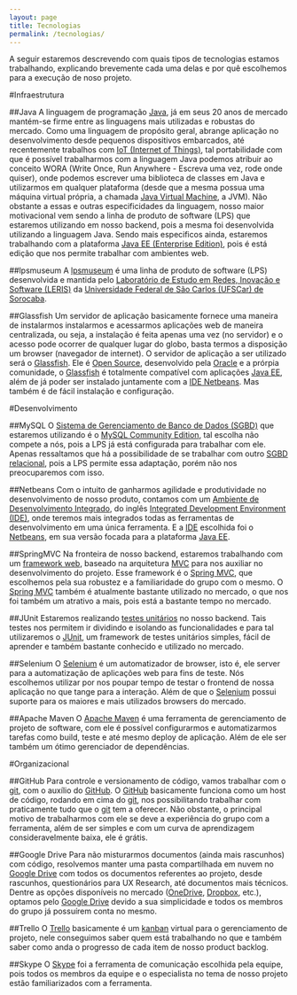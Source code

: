 ```yaml
---
layout: page
title: Tecnologias
permalink: /tecnologias/
---
```


A seguir estaremos descrevendo com quais tipos de tecnologias estamos trabalhando, explicando brevemente cada uma delas e por quê escolhemos para a execução de noso projeto.

#Infraestrutura

##Java
A linguagem de programação [Java](https://en.wikipedia.org/wiki/Java_%28programming_language%29), já em seus 20 anos de mercado mantém-se firme entre as linguagens mais utilizadas e robustas do mercado. Como uma linguagem de propósito geral, abrange aplicação no desenvolvimento desde pequenos dispositivos embarcados, até recentemente trabalhos com [IoT (Internet of Things)](http://whatis.techtarget.com/definition/Internet-of-Things), tal portabilidade com que é possível trabalharmos com a linguagem Java podemos atribuir ao conceito WORA (Write Once, Run Anywhere - Escreva uma vez, rode onde quiser), onde podemos escrever uma biblioteca de classes em Java e utilizarmos em qualquer plataforma (desde que a mesma possua uma máquina virtual própria, a chamada [Java Virtual Machine](https://en.wikipedia.org/wiki/List_of_Java_virtual_machines), a JVM). Não obstante a essas e outras especificidades da linguagem, nosso maior motivacional vem sendo a linha de produto de software (LPS) que estaremos utilizando em nosso backend, pois a mesma foi desenvolvida utilizando a linguagem Java. Sendo mais especificos ainda, estaremos trabalhando com a plataforma [Java EE (Enterprise Edition)](https://www.oracle.com/java/technologies/java-ee.html), pois é está edição que nos permite trabalhar com ambientes web.

##lpsmuseum
A [lpsmuseum](https://github.com/guilhermejcgois/lpsmuseum) é uma linha de produto de software (LPS) desenvolvida e mantida pelo [Laboratório de Estudo em Redes, Inovação e Software (LERIS)](http://leris.sor.ufscar.br/) da [Universidade Federal de São Carlos (UFSCar) de Sorocaba](http://www.sorocaba.ufscar.br/ufscar/).

##Glassfish
Um servidor de aplicação basicamente fornece uma maneira de instalarmos instalarmos e acessarmos aplicações web de maneira centralizada, ou seja, a instalação é feita apenas uma vez (no servidor) e o acesso pode ocorrer de qualquer lugar do globo, basta termos a disposição um browser (navegador de internet). O servidor de aplicação a ser utilizado será o [Glassfish](https://glassfish.java.net/). Ele é [Open Source](https://en.wikipedia.org/wiki/Open_source), desenvolvido pela [Oracle](http://www.oracle.com/index.html) e a prórpia comunidade, o [Glassfish](https://glassfish.java.net/) é totalmente compatível com aplicações [Java EE](https://www.oracle.com/java/technologies/java-ee.html), além de já poder ser instalado juntamente com a [IDE Netbeans](https://netbeans.org/). Mas também é de fácil instalação e configuração.

#Desenvolvimento

##MySQL
O [Sistema de Gerenciamento de Banco de Dados (SGBD)](https://pt.wikipedia.org/wiki/Sistema_de_gerenciamento_de_banco_de_dados) que estaremos utilizando é o [MySQL Community Edition](http://www.mysql.com/products/community/), tal escolha não compete a nós, pois a LPS já está configurada para trabalhar com ele. Apenas ressaltamos que há a possibilidade de se trabalhar com outro [SGBD relacional](https://pt.wikipedia.org/wiki/Banco_de_dados_relacional), pois a LPS permite essa adaptação, porém não nos preocuparemos com isso.  

##Netbeans
Com o intuito de ganharmos agilidade e produtividade no desenvolvimento de nosso produto, contamos com um [Ambiente de Desenvolvimento Integrado](https://pt.wikipedia.org/wiki/Ambiente_de_desenvolvimento_integrado), do inglês [Integrated Development Environment (IDE)](https://en.wikipedia.org/wiki/Integrated_development_environment), onde teremos mais integrados todas as ferramentas de desenvolvimento em uma única ferramenta. E a [IDE](https://en.wikipedia.org/wiki/Integrated_development_environment) escolhida foi o [Netbeans](https://netbeans.org/), em sua versão focada para a plataforma [Java EE](https://www.oracle.com/java/technologies/java-ee.html).

##SpringMVC
Na fronteira de nosso backend, estaremos trabalhando com um [framework web](https://en.wikipedia.org/wiki/Web_application_framework), baseado na arquitetura [MVC](https://en.wikipedia.org/wiki/Web_application_framework#Model.E2.80.93view.E2.80.93controller_.28MVC.29) para nos auxiliar no desenvolvimento do projeto. Esse framework é o [Spring MVC](http://docs.spring.io/spring/docs/current/spring-framework-reference/html/mvc.html), que escolhemos pela sua robustez e a familiaridade do grupo com o mesmo. O [Spring MVC](http://docs.spring.io/spring/docs/current/spring-framework-reference/html/mvc.html) também é atualmente bastante utilizado no mercado, o que nos foi também um atrativo a mais, pois está a bastante tempo no mercado.

##JUnit
Estaremos realizando [testes unitários](https://pt.wikipedia.org/wiki/Teste_de_unidade) no nosso backend. Tais testes nos permitem ir dividindo e isolando as funcionalidades e para tal utilizaremos o [JUnit](http://junit.org/), um framework de testes unitários simples, fácil de aprender e também bastante conhecido e utilizado no mercado.

##Selenium
O [Selenium](http://docs.seleniumhq.org/) é um automatizador de browser, isto é, ele server para a automatização de aplicações web para fins de teste. Nós escolhemos utilizar por nos poupar tempo de testar o frontend de nossa aplicação no que tange para a interação. Além de que o [Selenium](http://docs.seleniumhq.org/) possui suporte para os maiores e mais utilizados browsers do mercado.

##Apache Maven
O [Apache Maven](http://maven.apache.org/) é uma ferramenta de gerenciamento de projeto de software, com ele é possível configurarmos e automatizarmos tarefas como build, teste e até mesmo deploy de aplicação. Além de ele ser também um ótimo gerenciador de dependências.

#Organizacional

##GitHub
Para controle e versionamento de código, vamos trabalhar com o [git](http://www.git-scm.com/), com o auxílio do [GitHub](https://github.com/). O [GitHub](https://github.com/) basicamente funciona como um host de código, rodando em cima do [git](http://www.git-scm.com/), nos possibilitando trabalhar com praticamente tudo que o [git](http://www.git-scm.com/) tem a oferecer. Não obstante, o principal motivo de trabalharmos com ele se deve a experiência do grupo com a ferramenta, além de ser simples e com um curva de aprendizagem consideravelmente baixa, ele é grátis.

##Google Drive
Para não misturarmos documentos (ainda mais rascunhos) com código, resolvemos manter uma pasta compartilhada em nuvem no [Google Drive](http://drive.google.com) com todos os documentos referentes ao projeto, desde rascunhos, questionários para UX Research, até documentos mais técnicos. Dentre as opções disponíveis no mercado ([OneDrive](http://onedrive.live.com/), [Dropbox](http://dropbox.com/), etc.), optamos pelo [Google Drive](http://drive.google.com) devido a sua simplicidade e todos os membros do grupo já possuírem conta no mesmo.

##Trello
O [Trello](https://trello.com/) basicamente é um [kanban](https://en.wikipedia.org/wiki/Kanban) virtual para o gerenciamento de projeto, nele conseguimos saber quem está trabalhando no que e também saber como anda o progresso de cada item de nosso product backlog.

##Skype
O [Skype](http://www.skype.com/) foi a ferramenta de comunicação escolhida pela equipe, pois todos os membros da equipe e o especialista no tema de nosso projeto estão familiarizados com a ferramenta.
